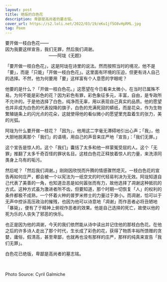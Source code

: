 ```yaml
---
layout: post
title: 绝版的白色花
description: 卑鄙是高尚者的墓志铭。
cover_url: https://s2.loli.net/2022/03/19/eKu1jf5O8vHpRML.jpg
tag: Poem
---
```


要开做一枝白色花——  
因为我要这样宣告，我们无罪，然后我们凋谢。  
&emsp;&emsp;&emsp;&emsp;&emsp;&emsp;&emsp;&emsp;&emsp;&emsp;——阿垅《无题》

「要开做一枝白色花」，这是阿垅在诗里的说法。然而按照当时的境况，他不是「要」，而是「只能」「开做一枝白色花」。这里面有环境的压迫，但更有诗人自己的选择。不然，他为何要用「要」这样富有个人意愿的字眼呢？

他要的是什么？「开做一枝白色花。」这愿望在今日看来太微小，在当时已属殊不易。为何不能是彩色的花？因为彩色有罪，彩色象征多元，丰富，自由，是专政所不允许的。于是他选择了白色，纯净而无辜，用以表现自己真实的品质。他的愿望也并非成为白色的代表投降的旗子，白色的充满死寂的蟒纸，而是花朵，作为生物繁殖链条上的闪光点的花朵，这就使得他的看似微小的愿望里充盈着生的张力，美的光弧。

阿垅为什么要开做一枝花？「因为」，他用这二字毫无滞碍地引出心声；「我」，他大胆地脱离那个「我们」的语境，用自己的声音来庄严地「宣告」：「我们无罪。」

这个宣告是惊人的。这个「我们」囊括了太多和他一样蒙冤受屈的人。这个「无罪」推翻了太多千奇百怪的罪状名目。这枝白色花正释放着惊人的力量，来洗涤同类身上乌有的垢污。

然后呢？「然后我们凋谢。」刚刚因欣悦而升腾的情感骤然熄灭。一枝白色花的宣告再如何庄严，都会被一个以宪法为一纸空文的时代轻易判决为无效。阿垅知道自己代表了美善的一角，也知道丑恶是如何嚣张而有力，故他选择了凋谢这种抵抗的方式。这种方式虽为激进者所不齿，但要知道，那个时期一切恢复「人」的权利的条件都极不成熟，一个怀着火种的普罗米修士的力量过于渺小。而凋谢，恰可以于无声中控诉高压政治的摧残，也因为他可以诗意地「凋谢」而作恶者必将丑陋地「暴毙」，便有了于精神上俯视作恶者的效果。他是自己选择的死亡，故使以他的死为乐的人丧失了邪恶的快乐。

也正是因为他的凋谢，今天的我们依然能从诗中读出并记住他的那枝白色花。在他之后的许多诗人走出了那个时代，生长成了彩色的花，获得了物质丰裕所馈赠的贪婪，庸俗，假清高，甚至卑鄙，也就再也没有那样的庄严，那样的纯真来宣告「我们无罪」。

白色花已绝版，卑鄙是高尚者的墓志铭。

&emsp;  
&emsp;  
Photo Source: Cyril Galmiche


